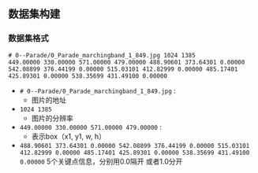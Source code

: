 ## 数据集构建

### 数据集格式

```clike
# 0--Parade/0_Parade_marchingband_1_849.jpg 1024 1385
449.00000 330.00000 571.00000 479.00000 488.90601 373.64301 0.00000 542.08899 376.44199 0.00000 515.03101 412.82999 0.00000 485.17401 425.89301 0.00000 538.35699 431.49100 0.00000 
```

- `# 0--Parade/0_Parade_marchingband_1_849.jpg` :
	- 图片的地址
- `1024 1385` 
	- 图片的分辨率
- `449.00000 330.00000 571.00000 479.00000` :
	- 表示box（x1, y1, w, h）
- `488.90601 373.64301 0.00000 542.08899 376.44199 0.00000 515.03101 412.82999 0.00000 485.17401 425.89301 0.00000 538.35699 431.49100 0.00000` 
	5个关键点信息，分别用0.0隔开 或者1.0分开
